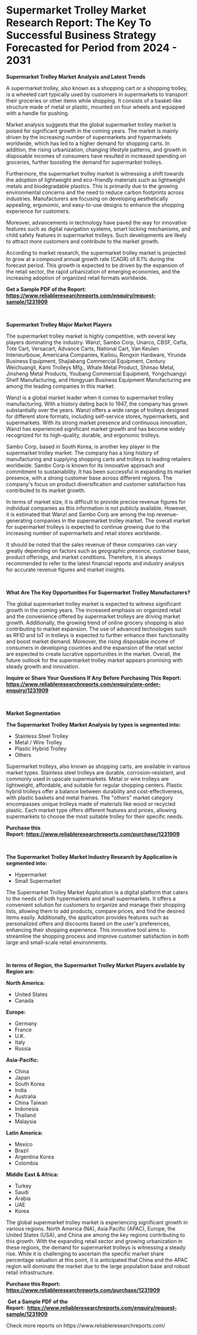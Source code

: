 <p><h1>Supermarket Trolley Market Research Report: The Key To Successful Business Strategy Forecasted for Period from 2024 - 2031</h1></p><p><strong>Supermarket Trolley Market Analysis and Latest Trends</strong></p>
<p><p>A supermarket trolley, also known as a shopping cart or a shopping trolley, is a wheeled cart typically used by customers in supermarkets to transport their groceries or other items while shopping. It consists of a basket-like structure made of metal or plastic, mounted on four wheels and equipped with a handle for pushing.</p><p>Market analysis suggests that the global supermarket trolley market is poised for significant growth in the coming years. The market is mainly driven by the increasing number of supermarkets and hypermarkets worldwide, which has led to a higher demand for shopping carts. In addition, the rising urbanization, changing lifestyle patterns, and growth in disposable incomes of consumers have resulted in increased spending on groceries, further boosting the demand for supermarket trolleys.</p><p>Furthermore, the supermarket trolley market is witnessing a shift towards the adoption of lightweight and eco-friendly materials such as lightweight metals and biodegradable plastics. This is primarily due to the growing environmental concerns and the need to reduce carbon footprints across industries. Manufacturers are focusing on developing aesthetically appealing, ergonomic, and easy-to-use designs to enhance the shopping experience for customers.</p><p>Moreover, advancements in technology have paved the way for innovative features such as digital navigation systems, smart locking mechanisms, and child safety features in supermarket trolleys. Such developments are likely to attract more customers and contribute to the market growth.</p><p>According to market research, the supermarket trolley market is projected to grow at a compound annual growth rate (CAGR) of 8.1% during the forecast period. This growth is expected to be driven by the expansion of the retail sector, the rapid urbanization of emerging economies, and the increasing adoption of organized retail formats worldwide.</p></p>
<p><strong>Get a Sample PDF of the Report:&nbsp; <a href="https://www.reliableresearchreports.com/enquiry/request-sample/1231909">https://www.reliableresearchreports.com/enquiry/request-sample/1231909</a></strong></p>
<p>&nbsp;</p>
<p><strong>Supermarket Trolley Major Market Players</strong></p>
<p><p>The supermarket trolley market is highly competitive, with several key players dominating the industry. Wanzl, Sambo Corp, Unarco, CBSF, Cefla, Tote Cart, Versacart, Advance Carts, National Cart, Van Keulen Interieurbouw, Americana Companies, Kailiou, Rongxin Hardware, Yirunda Business Equipment, Shajiabang Commercial Equipment, Century Weichuangli, Kami Trolleys Mfg., Whale Metal Product, Shimao Metal, Jinsheng Metal Products, Youbang Commercial Equipment, Yongchuangyi Shelf Manufacturing, and Hongyuan Business Equipment Manufacturing are among the leading companies in this market.</p><p>Wanzl is a global market leader when it comes to supermarket trolley manufacturing. With a history dating back to 1947, the company has grown substantially over the years. Wanzl offers a wide range of trolleys designed for different store formats, including self-service stores, hypermarkets, and supermarkets. With its strong market presence and continuous innovation, Wanzl has experienced significant market growth and has become widely recognized for its high-quality, durable, and ergonomic trolleys.</p><p>Sambo Corp, based in South Korea, is another key player in the supermarket trolley market. The company has a long history of manufacturing and supplying shopping carts and trolleys to leading retailers worldwide. Sambo Corp is known for its innovative approach and commitment to sustainability. It has been successful in expanding its market presence, with a strong customer base across different regions. The company's focus on product diversification and customer satisfaction has contributed to its market growth.</p><p>In terms of market size, it is difficult to provide precise revenue figures for individual companies as this information is not publicly available. However, it is estimated that Wanzl and Sambo Corp are among the top revenue-generating companies in the supermarket trolley market. The overall market for supermarket trolleys is expected to continue growing due to the increasing number of supermarkets and retail stores worldwide.</p><p>It should be noted that the sales revenue of these companies can vary greatly depending on factors such as geographic presence, customer base, product offerings, and market conditions. Therefore, it is always recommended to refer to the latest financial reports and industry analysis for accurate revenue figures and market insights.</p></p>
<p>&nbsp;</p>
<p><strong>What Are The Key Opportunities For Supermarket Trolley Manufacturers?</strong></p>
<p><p>The global supermarket trolley market is expected to witness significant growth in the coming years. The increased emphasis on organized retail and the convenience offered by supermarket trolleys are driving market growth. Additionally, the growing trend of online grocery shopping is also contributing to market expansion. The use of advanced technologies such as RFID and IoT in trolleys is expected to further enhance their functionality and boost market demand. Moreover, the rising disposable income of consumers in developing countries and the expansion of the retail sector are expected to create lucrative opportunities in the market. Overall, the future outlook for the supermarket trolley market appears promising with steady growth and innovation.</p></p>
<p><strong>Inquire or Share Your Questions If Any Before Purchasing This Report: <a href="https://www.reliableresearchreports.com/enquiry/pre-order-enquiry/1231909">https://www.reliableresearchreports.com/enquiry/pre-order-enquiry/1231909</a></strong></p>
<p>&nbsp;</p>
<p><strong>Market Segmentation</strong></p>
<p><strong>The Supermarket Trolley Market Analysis by types is segmented into:</strong></p>
<p><ul><li>Stainless Steel Trolley</li><li>Metal / Wire Trolley</li><li>Plastic Hybrid Trolley</li><li>Others</li></ul></p>
<p><p>Supermarket trolleys, also known as shopping carts, are available in various market types. Stainless steel trolleys are durable, corrosion-resistant, and commonly used in upscale supermarkets. Metal or wire trolleys are lightweight, affordable, and suitable for regular shopping centers. Plastic hybrid trolleys offer a balance between durability and cost-effectiveness, with plastic baskets and metal frames. The "others" market category encompasses unique trolleys made of materials like wood or recycled plastic. Each market type offers different features and prices, allowing supermarkets to choose the most suitable trolley for their specific needs.</p></p>
<p><strong>Purchase this Report:&nbsp;<a href="https://www.reliableresearchreports.com/purchase/1231909">https://www.reliableresearchreports.com/purchase/1231909</a></strong></p>
<p>&nbsp;</p>
<p><strong>The Supermarket Trolley Market Industry Research by Application is segmented into:</strong></p>
<p><ul><li>Hypermarket</li><li>Small Supermarket</li></ul></p>
<p><p>The Supermarket Trolley Market Application is a digital platform that caters to the needs of both hypermarkets and small supermarkets. It offers a convenient solution for customers to organize and manage their shopping lists, allowing them to add products, compare prices, and find the desired items easily. Additionally, the application provides features such as personalized offers and discounts based on the user's preferences, enhancing their shopping experience. This innovative tool aims to streamline the shopping process and improve customer satisfaction in both large and small-scale retail environments.</p></p>
<p>&nbsp;</p>
<p><strong>In terms of Region, the Supermarket Trolley Market Players available by Region are:</strong></p>
<p>
    <p> <strong> North America: </strong>
        <ul>
            <li>United States</li>
            <li>Canada</li>
        </ul>
        </p> 
    <p> <strong> Europe: </strong>
        <ul>
            <li>Germany</li>
            <li>France</li>
            <li>U.K.</li>
            <li>Italy</li>
            <li>Russia</li>
        </ul>
        </p> 
    <p> <strong> Asia-Pacific: </strong>
        <ul>
            <li>China</li>
            <li>Japan</li>
            <li>South Korea</li>
            <li>India</li>
            <li>Australia</li>
            <li>China Taiwan</li>
            <li>Indonesia</li>
            <li>Thailand</li>
            <li>Malaysia</li>
        </ul>
        </p> 
    <p> <strong> Latin America: </strong>
        <ul>
            <li>Mexico</li>
            <li>Brazil</li>
            <li>Argentina Korea</li>
            <li>Colombia</li>
        </ul>
        </p> 
    <p> <strong> Middle East & Africa: </strong>
        <ul>
            <li>Turkey</li>
            <li>Saudi</li>
            <li>Arabia</li>
            <li>UAE</li>
            <li>Korea</li>
        </ul>
    </p>
    </p>
<p><p>The global supermarket trolley market is experiencing significant growth in various regions. North America (NA), Asia Pacific (APAC), Europe, the United States (USA), and China are among the key regions contributing to this growth. With the expanding retail sector and growing urbanization in these regions, the demand for supermarket trolleys is witnessing a steady rise. While it is challenging to ascertain the specific market share percentage valuation at this point, it is anticipated that China and the APAC region will dominate the market due to the large population base and robust retail infrastructure.</p></p>
<p><strong>Purchase this Report: <a href="https://www.reliableresearchreports.com/purchase/1231909">https://www.reliableresearchreports.com/purchase/1231909</a></strong></p>
<p>&nbsp;<strong>Get a Sample PDF of the Report:&nbsp;&nbsp;<a href="https://www.reliableresearchreports.com/enquiry/request-sample/1231909">https://www.reliableresearchreports.com/enquiry/request-sample/1231909</a></strong></p>
<p><strong></strong></p>
<p>Check more reports on https://www.reliableresearchreports.com/</p>